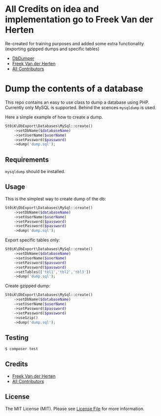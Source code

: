 # All Credits on idea and implementation go to Freek Van der Herten
Re-created for training purposes and added some extra functionality (exporting gzipped dumps and specific tables)
- [DbDumper](https://github.com/spatie/db-dumper)
- [Freek Van der Herten](https://github.com/freekmurze)
- [All Contributors](../../contributors)

# Dump the contents of a database

This repo contains an easy to use class to dump a database using PHP. Currently only MySQL is supported. Behind
the scences `mysqldump` is used.

Here a simple example of how to create a dump.

```php
St0iK\DbExport\Databases\MySql::create()
    ->setDbName($databaseName)
    ->setUserName($userName)
    ->setPassword($password)
    ->dump('dump.sql');
```
## Requirements
`mysqldump` should be installed.

## Usage

This is the simplest way to create dump of the db:

```php
St0iK\DbExport\Databases\MySql::create()
    ->setDbName($databaseName)
    ->setUserName($userName)
    ->setPassword($password)
    ->setPassword($password)
    ->dump('dump.sql');
```
Export specific tables only:

```php
St0iK\DbExport\Databases\MySql::create()
    ->setDbName($databaseName)
    ->setUserName($userName)
    ->setPassword($password)
    ->setPassword($password)
    ->setTables(['tbl1','tbl2','tbl3'])
    ->dump('dump.sql');
```

Create gzipped dump:

```php
St0iK\DbExport\Databases\MySql::create()
    ->setDbName($databaseName)
    ->setUserName($userName)
    ->setPassword($password)
    ->setPassword($password)
    ->useGzip()
    ->dump('dump.sql');
```

## Testing

``` bash
$ composer test
```

## Credits

- [Freek Van der Herten](https://github.com/freekmurze)
- [All Contributors](../../contributors)

## License

The MIT License (MIT). Please see [License File](LICENSE.md) for more information.
